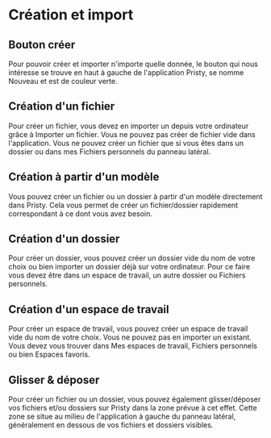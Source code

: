 # Création et import


## Bouton créer

Pour pouvoir créer et importer n'importe quelle donnée, le bouton qui nous intéresse se trouve en haut à gauche de l'application Pristy, se nomme Nouveau et est de couleur verte.


## Création d'un fichier

Pour créer un fichier, vous devez en importer un depuis votre ordinateur grâce à Importer un fichier. Vous ne pouvez pas créer de fichier vide dans l'application. Vous ne pouvez créer un fichier que si vous êtes dans un dossier ou dans mes Fichiers personnels du panneau latéral.


## Création à partir d'un modèle

Vous pouvez créer un fichier ou un dossier à partir d'un modèle directement dans Pristy. Cela vous permet de créer un fichier/dossier rapidement correspondant à ce dont vous avez besoin.


## Création d'un dossier

Pour créer un dossier, vous pouvez créer un dossier vide du nom de votre choix ou bien importer un dossier déjà sur votre ordinateur. Pour ce faire vous devez être dans un espace de travail, un autre dossier ou Fichiers personnels.


## Création d'un espace de travail

Pour créer un espace de travail, vous pouvez créer un espace de travail vide du nom de votre choix. Vous ne pouvez pas en importer un existant. Vous devez vous trouver dans Mes espaces de travail, Fichiers personnels ou bien Espaces favoris.


## Glisser & déposer

Pour créer un fichier ou un dossier, vous pouvez également glisser/déposer vos fichiers et/ou dossiers sur Pristy dans la zone prévue à cet effet. Cette zone se situe au milieu de l'application à gauche du panneau latéral, généralement en dessous de vos fichiers et dossiers visibles.
